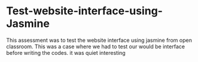 # Test-website-interface-using-Jasmine
This assessment was to test the website interface using jasmine from open classroom. 
This was a case where we had to test our would be interface before writing the codes.
it was quiet interesting
